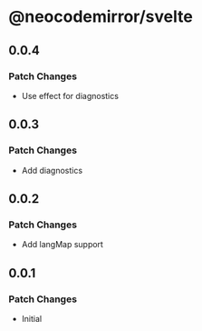 # @neocodemirror/svelte

## 0.0.4

### Patch Changes

- Use effect for diagnostics

## 0.0.3

### Patch Changes

- Add diagnostics

## 0.0.2

### Patch Changes

- Add langMap support

## 0.0.1

### Patch Changes

- Initial
